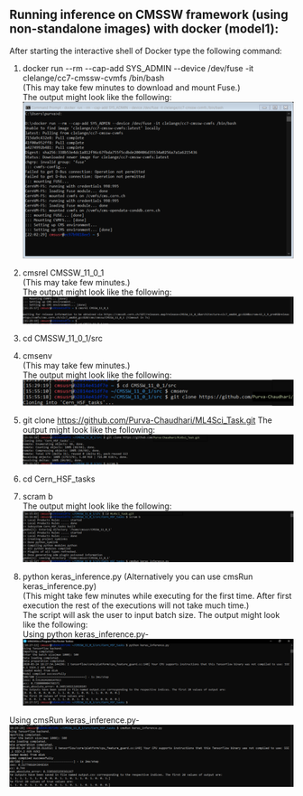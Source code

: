 ## Running inference on CMSSW framework (using non-standalone images) with docker (model1):
After starting the interactive shell of Docker type the following command:  
1) docker run --rm --cap-add SYS_ADMIN --device /dev/fuse -it clelange/cc7-cmssw-cvmfs /bin/bash  
(This may take few minutes to download and mount Fuse.)  
The output might look like the following:  
![GitHub Logo](img1.png)
  
2) cmsrel CMSSW_11_0_1  
(This may take few minutes.)  
The output might look like the following:  
![GitHub Logo](img2.png)
  
3) cd CMSSW_11_0_1/src  
4) cmsenv  
(This may take few minutes.)  
The output might look like the following:  
![GitHub Logo](img3.png)
  
5) git clone https://github.com/Purva-Chaudhari/ML4Sci_Task.git 
The output might look like the following:  
![GitHub Logo](img4.png)
6) cd Cern_HSF_tasks  
7) scram b  
The output might look like the following:  
![GitHub Logo](img5.png)
8) python keras_inference.py  (Alternatively you can use cmsRun keras_inference.py)  
(This might take few minutes while executing for the first time. After first execution the rest of the executions will not take much time.)  
The script will ask the user to input batch size. The output might look like the following:  
Using python keras_inference.py-  
![GitHub Logo](img6.png)  
  
Using cmsRun keras_inference.py-  
![GitHub Logo](img7.png)  
